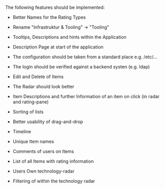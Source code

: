 
The following features should be implemented:

- Better Names for the Rating Types
- Rename "Infrastruktur & Tooling" -> "Tooling"
- Tooltips, Descriptions and hints within the Application
- Description Page at start of the application
- The configuration should be taken from a standard place e.g. /etc/...
- The login should be verified against a backend systen (e.g. ldap)
- Edit and Delete of Items
- The Radar should look better 
- Item Descriptions and further Information of an item on click (in radar and rating-pane)
- Sorting of lists

- Better usability of drag-and-drop
- Timeline

- Unique Item names
- Comments of users on Items
- List of all Items with rating information
- Users Own technology-radar
- Filtering of within the technology radar
